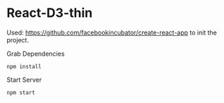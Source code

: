 # React-D3-thin


Used: https://github.com/facebookincubator/create-react-app to init the project.

Grab Dependencies
```
npm install
```

Start Server
```
npm start
```
